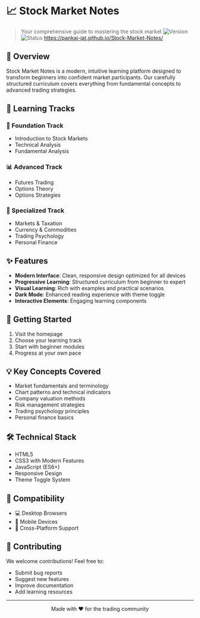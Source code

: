 # 📈 Stock Market Notes

> Your comprehensive guide to mastering the stock market
![Version](https://img.shields.io/badge/version-2.0-green.svg)
![Status](https://img.shields.io/badge/status-active-success.svg)
> https://pankaj-jat.github.io/Stock-Market-Notes/

## 🌟 Overview

Stock Market Notes is a modern, intuitive learning platform designed to transform beginners into confident market participants. Our carefully structured curriculum covers everything from fundamental concepts to advanced trading strategies.

## 🎯 Learning Tracks

### 🌱 Foundation Track
- Introduction to Stock Markets
- Technical Analysis
- Fundamental Analysis

### 📊 Advanced Track
- Futures Trading
- Options Theory
- Options Strategies

### 🧠 Specialized Track
- Markets & Taxation
- Currency & Commodities
- Trading Psychology
- Personal Finance

## ✨ Features

- **Modern Interface**: Clean, responsive design optimized for all devices
- **Progressive Learning**: Structured curriculum from beginner to expert
- **Visual Learning**: Rich with examples and practical scenarios
- **Dark Mode**: Enhanced reading experience with theme toggle
- **Interactive Elements**: Engaging learning components

## 🚀 Getting Started

1. Visit the homepage
2. Choose your learning track
3. Start with beginner modules
4. Progress at your own pace

## 💡 Key Concepts Covered

- Market fundamentals and terminology
- Chart patterns and technical indicators
- Company valuation methods
- Risk management strategies
- Trading psychology principles
- Personal finance basics

## 🛠 Technical Stack

- HTML5
- CSS3 with Modern Features
- JavaScript (ES6+)
- Responsive Design
- Theme Toggle System

## 📱 Compatibility

- 💻 Desktop Browsers
- 📱 Mobile Devices
- 🔄 Cross-Platform Support

## 🤝 Contributing

We welcome contributions! Feel free to:
- Submit bug reports
- Suggest new features
- Improve documentation
- Add learning resources

---

<p align="center">
Made with ❤️ for the trading community
</p>
